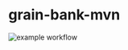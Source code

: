 # grain-bank-mvn

![example workflow](https://github.com/krystianMoras/grain-bank-mvn/actions/workflows/ci.yml/badge.svg)
